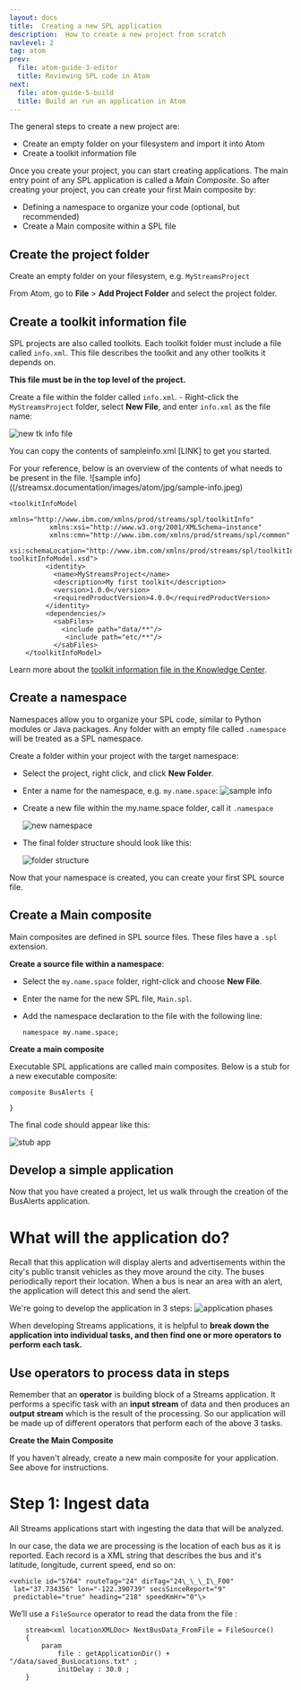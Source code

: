 ```yaml
---
layout: docs
title:  Creating a new SPL application
description:  How to create a new project from scratch
navlevel: 2
tag: atom
prev:
  file: atom-guide-3-editor
  title: Reviewing SPL code in Atom
next:
  file: atom-guide-5-build
  title: Build an run an application in Atom
---
```


The general steps to create a new project are:
- Create an empty folder on your filesystem and import it into Atom
- Create a toolkit information file

Once you create your project, you can start creating applications. The main entry point of any SPL application is called a _Main Composite_. So after creating your project, you can create your first Main composite by:

- Defining a namespace to organize your code (optional, but recommended)
- Create a Main composite within a SPL file


Create the project folder
---------------------------
Create an empty folder on your filesystem, e.g. `MyStreamsProject`

From Atom, go to **File** \> **Add Project Folder** and select the project folder.

Create a toolkit information file
---------------------------------

SPL projects are also called toolkits. Each toolkit folder must include a file called `info.xml`.  This file describes the toolkit and any other toolkits it depends on.

**This file must be in the top level of the project.**

Create a file within the folder called `info.xml`.
    - Right-click the `MyStreamsProject` folder, select **New File**, and enter `info.xml` as the file name:

![new tk info file](/streamsx.documentation/images/atom/jpg/info1.jpeg)

You can copy the contents of sampleinfo.xml \[LINK\] to get you started.

For your reference, below is an overview of the contents of what needs to be present in the file.
    ![sample info]((/streamsx.documentation/images/atom/jpg/sample-info.jpeg)
```
<toolkitInfoModel
          xmlns="http://www.ibm.com/xmlns/prod/streams/spl/toolkitInfo"
          xmlns:xsi="http://www.w3.org/2001/XMLSchema−instance"
          xmlns:cmn="http://www.ibm.com/xmlns/prod/streams/spl/common"
          xsi:schemaLocation="http://www.ibm.com/xmlns/prod/streams/spl/toolkitInfo toolkitInfoModel.xsd">
         <identity>
           <name>MyStreamsProject</name>
           <description>My first toolkit</description>
           <version>1.0.0</version>
           <requiredProductVersion>4.0.0</requiredProductVersion>
         </identity>
         <dependencies/>
           <sabFiles>
             <include path="data/**"/>
              <include path="etc/**"/>
           </sabFiles>
    </toolkitInfoModel>

```
Learn more about the [toolkit information file in the Knowledge Center](https://www.ibm.com/support/knowledgecenter/SSCRJU_4.3.0/com.ibm.streams.dev.doc/doc/toolkitinformationmodelfile.html).

Create a namespace
------------------------

Namespaces allow you to organize your SPL code, similar to Python
modules or Java packages. Any folder with an empty file called `.namespace` will be treated as a SPL namespace.

Create a folder within your project with the target namespace:
-   Select the project, right click, and click **New Folder**.

-   Enter a name for the namespace, e.g. `my.name.space`:
    ![sample info](/streamsx.documentation/images/atom/jpg/namespace1.jpeg)

-   Create a new file within the my.name.space folder, call it
    `.namespace`

    ![new namespace](/streamsx.documentation/images/atom/jpg/namespace2.jpeg)

-   The final folder structure should look like this:

    ![folder structure](/streamsx.documentation/images/atom/jpg/namespace3.jpeg)

Now that your namespace is created, you can create your first SPL source
file.

Create a Main composite
--------------------------

Main composites are defined in SPL source files. These files have a `.spl` extension.

**Create a source file within a namespace**:

-   Select the `my.name.space` folder, right-click and choose **New File**.

-   Enter the name for the new SPL file, `Main.spl`.

-   Add the namespace declaration to the file with the following line:

    `namespace my.name.space;`

**Create a main composite**

Executable SPL applications are called main composites. Below is a stub
for a new executable composite:

```
composite BusAlerts {

}
```

The final code should appear like this:

![stub app](/streamsx.documentation/images/atom/jpg/blank-app.jpeg)

Develop a simple application
---------------------------
Now that you have created a project, let us walk through the creation of the BusAlerts application.


What will the application do?
=============================
Recall that this application will display alerts and advertisements within the city's public transit vehicles as they move around the city. The buses periodically report their location. When a bus is near an area with an alert, the application will detect this and send the alert.

We're going to develop the application in 3 steps:
![application phases](/streamsx.documentation/images/atom/jpg/phases2.jpg)

When developing Streams applications, it is helpful to **break down the application into individual tasks, and then find one or more operators to perform each task.**


Use operators to process data in steps
--------------------------------------

Remember that an **operator** is building block of a Streams application. It performs a specific task with an **input stream** of data and then produces an **output stream** which is the result of the processing. So our  application will  be made up of different operators that perform each of the above 3 tasks.


**Create the Main Composite**

If you haven't already, create a new main composite for your application. See above for instructions.

Step 1: Ingest data
====================

All Streams applications start with ingesting the data that will be analyzed.

In our case, the data we are processing is the location of each bus as it is reported. Each record is a XML string that describes the bus and
it's latitude, longitude, current speed, end so on:
```
<vehicle id="5764" routeTag="24" dirTag="24\_\_\_I\_F00"
 lat="37.734356" lon="-122.390739" secsSinceReport="9"
 predictable="true" heading="218" speedKmHr="0"\>

```
We’ll use a `FileSource` operator to read the data from the file :



```
	stream<xml locationXMLDoc> NextBusData_FromFile = FileSource()
	{
		param
			file : getApplicationDir() + "/data/saved_BusLocations.txt" ;
			initDelay : 30.0 ;
	}

```
